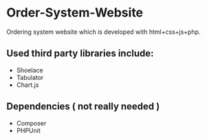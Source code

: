 # Order-System-Website
 Ordering system website which is developed with html+css+js+php.
 
## Used third party libraries include:
- Shoelace
- Tabulator
- Chart.js

## Dependencies ( not really needed )
- Composer
- PHPUnit
